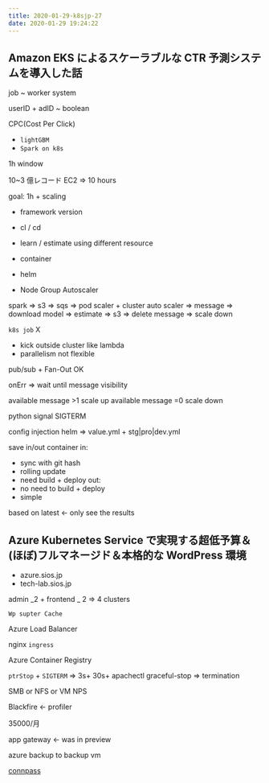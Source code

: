 ```yaml
---
title: 2020-01-29-k8sjp-27
date: 2020-01-29 19:24:22
---
```


## Amazon EKS によるスケーラブルな CTR 予測システムを導入した話

job ~ worker system

userID + adID ~ boolean

CPC(Cost Per Click)

- `lightGBM`
- `Spark on k8s`

1h window

10~3 億レコード EC2 => 10 hours

goal: 1h + scaling

- framework version
- cl / cd
- learn / estimate using different resource

- container
- helm
- Node Group Autoscaler

spark =>
s3 =>
sqs =>
pod scaler + cluster auto scaler =>
message =>
download model =>
estimate =>
s3 =>
delete message =>
scale down

`k8s job` X

- kick outside cluster like lambda
- parallelism not flexible

pub/sub + Fan-Out OK

onErr => wait until message visibility

available message >1 scale up
available message =0 scale down

python signal SIGTERM

config injection
helm => value.yml + stg|pro|dev.yml

save in/out container
in:

- sync with git hash
- rolling update
- need build + deploy
  out:
- no need to build + deploy
- simple

based on latest <- only see the results

## Azure Kubernetes Service で実現する超低予算＆(ほぼ)フルマネージド＆本格的な WordPress 環境

- azure.sios.jp
- tech-lab.sios.jp

admin _2 + frontend _ 2 => 4 clusters

`Wp supter Cache`

Azure Load Balancer

nginx `ingress`

Azure Container Registry

`ptrStop` + `SIGTERM` => 3s+ 30s+ apachectl graceful-stop => termination

SMB or NFS or VM NPS

Blackfire <- profiler

35000/月

app gateway <- was in preview

azure backup to backup vm

[connpass](https://k8sjp.connpass.com/event/162343/)
